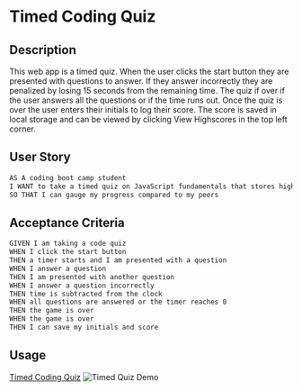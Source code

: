 # Timed Coding Quiz

## Description

This web app is a timed quiz. When the user clicks the start button they are presented with questions to answer. If they answer incorrectly they are penalized by losing 15 seconds from the remaining time. The quiz if over if the user answers all the questions or if the time runs out. Once the quiz is over the user enters their initials to log their score. The score is saved in local storage and  can be viewed by clicking View Highscores in the top left corner.

## User Story
```md
AS A coding boot camp student
I WANT to take a timed quiz on JavaScript fundamentals that stores high scores
SO THAT I can gauge my progress compared to my peers
```

## Acceptance Criteria

```md
GIVEN I am taking a code quiz
WHEN I click the start button
THEN a timer starts and I am presented with a question
WHEN I answer a question
THEN I am presented with another question
WHEN I answer a question incorrectly
THEN time is subtracted from the clock
WHEN all questions are answered or the timer reaches 0
THEN the game is over
WHEN the game is over
THEN I can save my initials and score
```


## Usage
[Timed Coding Quiz](https://sjuan634.github.io/timed-coding-quiz/)
![Timed Quiz Demo](./images/timed-quiz_demo.gif)
